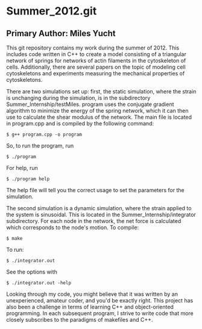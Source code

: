 Summer\_2012.git
================

Primary Author: Miles Yucht
---------------------------

This git repository contains my work during the summer of 2012. This
includes code written in C++ to create a model consisting of a triangular
network of springs for networks of actin filaments in the cytoskeleton
of cells. Additionally, there are several papers on the topic of modeling
cell cytoskeletons and experiments measuring the mechanical properties of
cytoskeletons.

There are two simulations set up: first, the static simulation, where the
strain is unchanging during the simulation, is in the subdirectory
Summer\_Internship/testMiles. program uses the conjugate gradient algorithm to
minimize the energy of the spring network, which it can then use to calculate
the shear modulus of the network. The main file is located in program.cpp and
is compiled by the following command:

    $ g++ program.cpp -o program
    
So, to run the program, run 

    $ ./program

For help, run

    $ ./program help

The help file will tell you the correct usage to set the parameters for the
simulation. 

The second simulation is a dynamic simulation, where the strain applied to the
system is sinusoidal. This is located in the Summer\_Internship/integrator
subdirectory. For each node in the network, the net force is calculated which
corresponds to the node's motion. To compile:

    $ make
    
To run:

    $ ./integrator.out

See the options with 

    $ ./integrator.out -help
    
Looking through my code, you might believe that it was written by an
unexperienced, amateur coder, and you'd be exactly right. This project has
also been a challenge in terms of learning C++ and object-oriented
programming. In each subsequent program, I strive to write code that more
closely subscribes to the paradigms of makefiles and C++.
